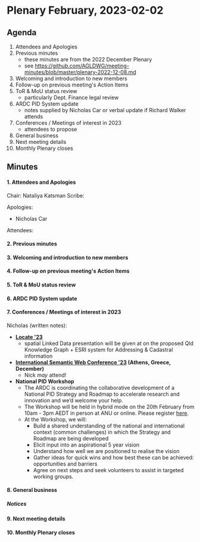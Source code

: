 # Plenary February, 2023-02-02

## Agenda

1. Attendees and Apologies
2. Previous minutes
    * these minutes are from the 2022 December Plenary
    * see <https://github.com/AGLDWG/meeting-minutes/blob/master/plenary-2022-12-08.md>
3. Welcoming and introduction to new members
4. Follow-up on previous meeting's Action Items
5. ToR & MoU status review
    * particularly Dept. Finance legal review
6. ARDC PID System update
    * notes supplied by Nicholas Car or verbal update if Richard Walker attends
7. Conferences / Meetings of interest in 2023
    * attendees to propose
8. General business 
9. Next meeting details
10. Monthly Plenary closes

## Minutes

#### 1. Attendees and Apologies

Chair: Nataliya Katsman 
Scribe:    

Apologies:  
* Nicholas Car

Attendees:  

 

#### 2. Previous minutes
#### 3. Welcoming and introduction to new members
#### 4. Follow-up on previous meeting's Action Items
#### 5. ToR & MoU status review
#### 6. ARDC PID System update
#### 7. Conferences / Meetings of interest in 2023

Nicholas (written notes):
  *  **[Locate '23](https://locateconference.com/)**
      * spatial Linked Data presentation will be given at on the proposed Qld Knowledge Graph + ESRI system for Addressing & Cadastral information
  * **[International Semantic Web Conference '23](https://iswc2023.semanticweb.org/) (Athens, Greece, December)**
      * Nick _may_ attend!
* **National PID Workshop**
   * The ARDC is coordinating the collaborative development of a National PID Strategy and Roadmap to accelerate research and innovation and we’d welcome your help.
   * The Workshop will be held in hybrid mode on the 20th February from 10am - 3pm AEDT in person at ANU or online. Please register [here](https://www.eventbrite.com/e/national-pid-strategy-and-roadmap-workshop-hybrid-event-tickets-522292199027).
   * At the Workshop, we will:
      * Build a shared understanding of the national and international context (common challenges) in which the Strategy and Roadmap are being developed
      * Elicit input into an aspirational 5 year vision
      * Understand how well we are positioned to realise the vision
      * Gather ideas for quick wins and how best these can be achieved: opportunities and barriers
      * Agree on next steps and seek volunteers to assist in targeted working groups.

#### 8. General business 

##### Notices



#### 9. Next meeting details
#### 10. Monthly Plenary closes
